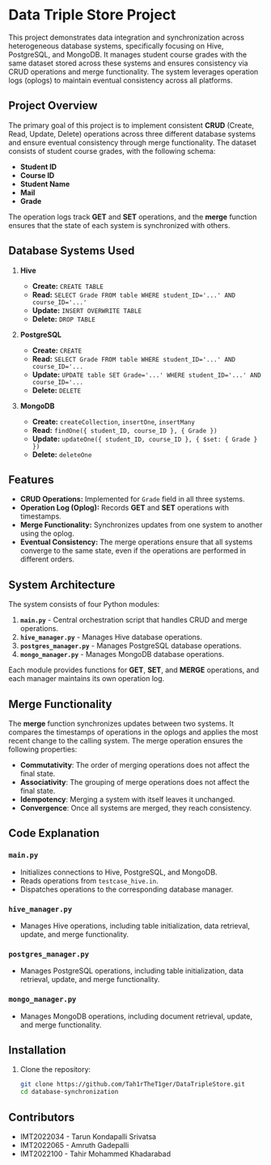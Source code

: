 # Data Triple Store Project

This project demonstrates data integration and synchronization across heterogeneous database systems, specifically focusing on Hive, PostgreSQL, and MongoDB. It manages student course grades with the same dataset stored across these systems and ensures consistency via CRUD operations and merge functionality. The system leverages operation logs (oplogs) to maintain eventual consistency across all platforms.

## Project Overview

The primary goal of this project is to implement consistent **CRUD** (Create, Read, Update, Delete) operations across three different database systems and ensure eventual consistency through merge functionality. The dataset consists of student course grades, with the following schema:

- **Student ID**
- **Course ID**
- **Student Name**
- **Mail**
- **Grade**

The operation logs track **GET** and **SET** operations, and the **merge** function ensures that the state of each system is synchronized with others.

## Database Systems Used

1. **Hive**
   - **Create:** `CREATE TABLE`
   - **Read:** `SELECT Grade FROM table WHERE student_ID='...' AND course_ID='...'`
   - **Update:** `INSERT OVERWRITE TABLE`
   - **Delete:** `DROP TABLE`

2. **PostgreSQL**
   - **Create:** `CREATE`
   - **Read:** `SELECT Grade FROM table WHERE student_ID='...' AND course_ID='...`
   - **Update:** `UPDATE table SET Grade='...' WHERE student_ID='...' AND course_ID='...`
   - **Delete:** `DELETE`

3. **MongoDB**
   - **Create:** `createCollection`, `insertOne`, `insertMany`
   - **Read:** `findOne({ student_ID, course_ID }, { Grade })`
   - **Update:** `updateOne({ student_ID, course_ID }, { $set: { Grade } })`
   - **Delete:** `deleteOne`


## Features

- **CRUD Operations:** Implemented for `Grade` field in all three systems.
- **Operation Log (Oplog):** Records **GET** and **SET** operations with timestamps.
- **Merge Functionality:** Synchronizes updates from one system to another using the oplog.
- **Eventual Consistency:** The merge operations ensure that all systems converge to the same state, even if the operations are performed in different orders.

## System Architecture

The system consists of four Python modules:

1. **`main.py`** - Central orchestration script that handles CRUD and merge operations.
2. **`hive_manager.py`** - Manages Hive database operations.
3. **`postgres_manager.py`** - Manages PostgreSQL database operations.
4. **`mongo_manager.py`** - Manages MongoDB database operations.

Each module provides functions for **GET**, **SET**, and **MERGE** operations, and each manager maintains its own operation log.

## Merge Functionality

The **merge** function synchronizes updates between two systems. It compares the timestamps of operations in the oplogs and applies the most recent change to the calling system. The merge operation ensures the following properties:

- **Commutativity**: The order of merging operations does not affect the final state.
- **Associativity**: The grouping of merge operations does not affect the final state.
- **Idempotency**: Merging a system with itself leaves it unchanged.
- **Convergence**: Once all systems are merged, they reach consistency.

## Code Explanation

### `main.py`
- Initializes connections to Hive, PostgreSQL, and MongoDB.
- Reads operations from `testcase_hive.in`.
- Dispatches operations to the corresponding database manager.

### `hive_manager.py`
- Manages Hive operations, including table initialization, data retrieval, update, and merge functionality.

### `postgres_manager.py`
- Manages PostgreSQL operations, including table initialization, data retrieval, update, and merge functionality.

### `mongo_manager.py`
- Manages MongoDB operations, including document retrieval, update, and merge functionality.

## Installation

1. Clone the repository:

   ```bash
   git clone https://github.com/Tah1rTheT1ger/DataTripleStore.git
   cd database-synchronization

## Contributors

- IMT2022034 - Tarun Kondapalli Srivatsa  
- IMT2022065 - Amruth Gadepalli  
- IMT2022100 - Tahir Mohammed Khadarabad

